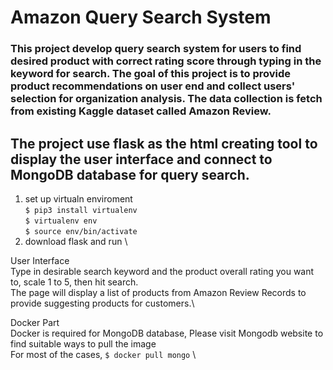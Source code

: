 # Amazon Query Search System

###   This project develop query search system for users to find desired product with correct rating score through typing in the keyword for search. The goal of this project is to provide product recommendations on user end and collect users' selection for organization analysis. The data collection is fetch from existing Kaggle dataset called Amazon Review.

## The project use flask as the html creating tool to display the user interface and connect to MongoDB database for query search.

1. set up virtualn enviroment\
`$ pip3 install virtualenv` \
`$ virtualenv env`  \
`$ source env/bin/activate`
2. download flask and run \












User Interface\
Type in desirable search keyword and the product overall rating you want to, scale 1 to 5, then hit search.\
The page will display a list of products from Amazon Review Records to provide suggesting products for customers.\


Docker Part\
  Docker is required for MongoDB database, Please visit Mongodb website to find suitable ways to pull the image\
  For most of the cases, `$ docker pull mongo` \





